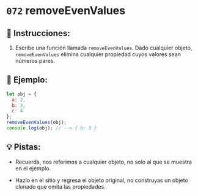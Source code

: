 # `072` removeEvenValues

## 📝 Instrucciones:

1. Escribe una función llamada `removeEvenValues`. Dado cualquier objeto, `removeEvenValues` elimina cualquier propiedad cuyos valores sean números pares.

## 📎 Ejemplo:

```Javascript
let obj = {
  a: 2,
  b: 3,
  c: 4
};
removeEvenValues(obj);
console.log(obj); // --> { b: 3 }
```
## 💡 Pistas:

+ Recuerda, nos referimos a cualquier objeto, no solo al que se muestra en el ejemplo.

+ Hazlo en el sitio y regresa el objeto original, no construyas un objeto clonado que omita las propiedades.


